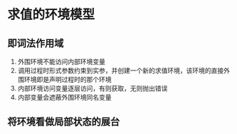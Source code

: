 # 求值的环境模型

## 即词法作用域

1. 外围环境不能访问内部环境变量
2. 调用过程时形式参数约束到实参，并创建一个新的求值环境，该环境的直接外围环境即是声明过程时的那个环境
3. 内部环境访问变量逐层访问，有则获取，无则抛出错误
4. 内部变量会遮蔽外围环境同名变量

## 将环境看做局部状态的展台


